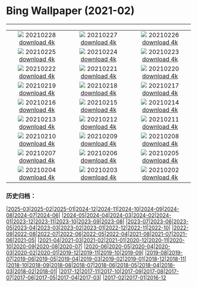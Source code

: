 # Bing Wallpaper (2021-02)
**************
| | | |
|:-:|:-:|:-:|
| ![](https://www.bing.com/th?id=OHR.BlueTitDaffs_ZH-CN3333224685_1920x1080.jpg) 20210228 [download 4k](https://www.bing.com/th?id=OHR.BlueTitDaffs_ZH-CN3333224685_UHD.jpg) | ![](https://www.bing.com/th?id=OHR.TurfHouse_ZH-CN3250210711_1920x1080.jpg) 20210227 [download 4k](https://www.bing.com/th?id=OHR.TurfHouse_ZH-CN3250210711_UHD.jpg) | ![](https://www.bing.com/th?id=OHR.SchneebergOchsenkopf_ZH-CN3115679592_1920x1080.jpg) 20210226 [download 4k](https://www.bing.com/th?id=OHR.SchneebergOchsenkopf_ZH-CN3115679592_UHD.jpg) |
| ![](https://www.bing.com/th?id=OHR.JinliStreet_ZH-CN3020276206_1920x1080.jpg) 20210225 [download 4k](https://www.bing.com/th?id=OHR.JinliStreet_ZH-CN3020276206_UHD.jpg) | ![](https://www.bing.com/th?id=OHR.Trevi_ZH-CN9831666780_1920x1080.jpg) 20210224 [download 4k](https://www.bing.com/th?id=OHR.Trevi_ZH-CN9831666780_UHD.jpg) | ![](https://www.bing.com/th?id=OHR.LeMorneBrabant_ZH-CN9699020288_1920x1080.jpg) 20210223 [download 4k](https://www.bing.com/th?id=OHR.LeMorneBrabant_ZH-CN9699020288_UHD.jpg) |
| ![](https://www.bing.com/th?id=OHR.DalmatianPelicans_ZH-CN9611080858_1920x1080.jpg) 20210222 [download 4k](https://www.bing.com/th?id=OHR.DalmatianPelicans_ZH-CN9611080858_UHD.jpg) | ![](https://www.bing.com/th?id=OHR.TheCobb_ZH-CN9310074102_1920x1080.jpg) 20210221 [download 4k](https://www.bing.com/th?id=OHR.TheCobb_ZH-CN9310074102_UHD.jpg) | ![](https://www.bing.com/th?id=OHR.Porto_ZH-CN9117852684_1920x1080.jpg) 20210220 [download 4k](https://www.bing.com/th?id=OHR.Porto_ZH-CN9117852684_UHD.jpg) |
| ![](https://www.bing.com/th?id=OHR.AABday_ZH-CN8551609592_1920x1080.jpg) 20210219 [download 4k](https://www.bing.com/th?id=OHR.AABday_ZH-CN8551609592_UHD.jpg) | ![](https://www.bing.com/th?id=OHR.Parrotfish_ZH-CN8442237302_1920x1080.jpg) 20210218 [download 4k](https://www.bing.com/th?id=OHR.Parrotfish_ZH-CN8442237302_UHD.jpg) | ![](https://www.bing.com/th?id=OHR.VerzascaValley_ZH-CN8308636990_1920x1080.jpg) 20210217 [download 4k](https://www.bing.com/th?id=OHR.VerzascaValley_ZH-CN8308636990_UHD.jpg) |
| ![](https://www.bing.com/th?id=OHR.PeritoMorenoArgentina_ZH-CN8205335022_1920x1080.jpg) 20210216 [download 4k](https://www.bing.com/th?id=OHR.PeritoMorenoArgentina_ZH-CN8205335022_UHD.jpg) | ![](https://www.bing.com/th?id=OHR.PurpleFlowers_ZH-CN7975901617_1920x1080.jpg) 20210215 [download 4k](https://www.bing.com/th?id=OHR.PurpleFlowers_ZH-CN7975901617_UHD.jpg) | ![](https://www.bing.com/th?id=OHR.OnkaparingaRiver_ZH-CN7750372049_1920x1080.jpg) 20210214 [download 4k](https://www.bing.com/th?id=OHR.OnkaparingaRiver_ZH-CN7750372049_UHD.jpg) |
| ![](https://www.bing.com/th?id=OHR.OceanHeart_ZH-CN2697021215_1920x1080.jpg) 20210213 [download 4k](https://www.bing.com/th?id=OHR.OceanHeart_ZH-CN2697021215_UHD.jpg) | ![](https://www.bing.com/th?id=OHR.BluebirdsEastern_ZH-CN2598458880_1920x1080.jpg) 20210212 [download 4k](https://www.bing.com/th?id=OHR.BluebirdsEastern_ZH-CN2598458880_UHD.jpg) | ![](https://www.bing.com/th?id=OHR.Lunarnewyear2021_ZH-CN4293313296_1920x1080.jpg) 20210211 [download 4k](https://www.bing.com/th?id=OHR.Lunarnewyear2021_ZH-CN4293313296_UHD.jpg) |
| ![](https://www.bing.com/th?id=OHR.Lunarnewyeareve2021_ZH-CN4947947831_1920x1080.jpg) 20210210 [download 4k](https://www.bing.com/th?id=OHR.Lunarnewyeareve2021_ZH-CN4947947831_UHD.jpg) | ![](https://www.bing.com/th?id=OHR.PenitentSnow_ZH-CN5304842520_1920x1080.jpg) 20210209 [download 4k](https://www.bing.com/th?id=OHR.PenitentSnow_ZH-CN5304842520_UHD.jpg) | ![](https://www.bing.com/th?id=OHR.MoonDogs_ZH-CN5201314184_1920x1080.jpg) 20210208 [download 4k](https://www.bing.com/th?id=OHR.MoonDogs_ZH-CN5201314184_UHD.jpg) |
| ![](https://www.bing.com/th?id=OHR.IceWalking_ZH-CN5122217505_1920x1080.jpg) 20210207 [download 4k](https://www.bing.com/th?id=OHR.IceWalking_ZH-CN5122217505_UHD.jpg) | ![](https://www.bing.com/th?id=OHR.SuperbOwl_ZH-CN5028336455_1920x1080.jpg) 20210206 [download 4k](https://www.bing.com/th?id=OHR.SuperbOwl_ZH-CN5028336455_UHD.jpg) | ![](https://www.bing.com/th?id=OHR.MountSefton_ZH-CN4956097627_1920x1080.jpg) 20210205 [download 4k](https://www.bing.com/th?id=OHR.MountSefton_ZH-CN4956097627_UHD.jpg) |
| ![](https://www.bing.com/th?id=OHR.TheWave_ZH-CN4856809836_1920x1080.jpg) 20210204 [download 4k](https://www.bing.com/th?id=OHR.TheWave_ZH-CN4856809836_UHD.jpg) | ![](https://www.bing.com/th?id=OHR.VosgesBioReserve_ZH-CN4762694302_1920x1080.jpg) 20210203 [download 4k](https://www.bing.com/th?id=OHR.VosgesBioReserve_ZH-CN4762694302_UHD.jpg) | ![](https://www.bing.com/th?id=OHR.MountNemrut_ZH-CN4681788604_1920x1080.jpg) 20210202 [download 4k](https://www.bing.com/th?id=OHR.MountNemrut_ZH-CN4681788604_UHD.jpg) |

### 历史归档：

|[2025-03](/../2025-03/2025-03.md)|[2025-02](/../2025-02/2025-02.md)|[2025-01](/../2025-01/2025-01.md)|[2024-12](/../2024-12/2024-12.md)|[2024-11](/../2024-11/2024-11.md)|[2024-10](/../2024-10/2024-10.md)|[2024-09](/../2024-09/2024-09.md)|[2024-08](/../2024-08/2024-08.md)|[2024-07](/../2024-07/2024-07.md)|[2024-06](/../2024-06/2024-06.md)|
|[2024-05](/../2024-05/2024-05.md)|[2024-04](/../2024-04/2024-04.md)|[2024-03](/../2024-03/2024-03.md)|[2024-02](/../2024-02/2024-02.md)|[2024-01](/../2024-01/2024-01.md)|[2023-12](/../2023-12/2023-12.md)|[2023-11](/../2023-11/2023-11.md)|[2023-10](/../2023-10/2023-10.md)|[2023-09](/../2023-09/2023-09.md)|[2023-08](/../2023-08/2023-08.md)|
|[2023-07](/../2023-07/2023-07.md)|[2023-06](/../2023-06/2023-06.md)|[2023-05](/../2023-05/2023-05.md)|[2023-04](/../2023-04/2023-04.md)|[2023-03](/../2023-03/2023-03.md)|[2023-02](/../2023-02/2023-02.md)|[2023-01](/../2023-01/2023-01.md)|[2022-12](/../2022-12/2022-12.md)|[2022-11](/../2022-11/2022-11.md)|[2022-10](/../2022-10/2022-10.md)|
|[2022-09](/../2022-09/2022-09.md)|[2022-08](/../2022-08/2022-08.md)|[2022-07](/../2022-07/2022-07.md)|[2022-06](/../2022-06/2022-06.md)|[2022-05](/../2022-05/2022-05.md)|[2022-04](/../2022-04/2022-04.md)|[2021-08](/../2021-08/2021-08.md)|[2021-07](/../2021-07/2021-07.md)|[2021-06](/../2021-06/2021-06.md)|[2021-05](/../2021-05/2021-05.md)|
|[2021-04](/../2021-04/2021-04.md)|[2021-03](/../2021-03/2021-03.md)|[2021-02](/2021-02.md)|[2021-01](/../2021-01/2021-01.md)|[2020-12](/../2020-12/2020-12.md)|[2020-11](/../2020-11/2020-11.md)|[2020-10](/../2020-10/2020-10.md)|[2020-09](/../2020-09/2020-09.md)|[2020-08](/../2020-08/2020-08.md)|[2020-07](/../2020-07/2020-07.md)|
|[2020-06](/../2020-06/2020-06.md)|[2020-05](/../2020-05/2020-05.md)|[2020-04](/../2020-04/2020-04.md)|[2020-03](/../2020-03/2020-03.md)|[2020-02](/../2020-02/2020-02.md)|[2020-01](/../2020-01/2020-01.md)|[2019-12](/../2019-12/2019-12.md)|[2019-11](/../2019-11/2019-11.md)|[2019-10](/../2019-10/2019-10.md)|[2019-09](/../2019-09/2019-09.md)|
|[2019-08](/../2019-08/2019-08.md)|[2019-07](/../2019-07/2019-07.md)|[2019-06](/../2019-06/2019-06.md)|[2019-05](/../2019-05/2019-05.md)|[2019-04](/../2019-04/2019-04.md)|[2019-03](/../2019-03/2019-03.md)|[2019-02](/../2019-02/2019-02.md)|[2019-01](/../2019-01/2019-01.md)|[2018-12](/../2018-12/2018-12.md)|[2018-11](/../2018-11/2018-11.md)|
|[2018-10](/../2018-10/2018-10.md)|[2018-09](/../2018-09/2018-09.md)|[2018-08](/../2018-08/2018-08.md)|[2018-07](/../2018-07/2018-07.md)|[2018-06](/../2018-06/2018-06.md)|[2018-05](/../2018-05/2018-05.md)|[2018-04](/../2018-04/2018-04.md)|[2018-03](/../2018-03/2018-03.md)|[2018-02](/../2018-02/2018-02.md)|[2018-01](/../2018-01/2018-01.md)|
|[2017-12](/../2017-12/2017-12.md)|[2017-11](/../2017-11/2017-11.md)|[2017-10](/../2017-10/2017-10.md)|[2017-09](/../2017-09/2017-09.md)|[2017-08](/../2017-08/2017-08.md)|[2017-07](/../2017-07/2017-07.md)|[2017-06](/../2017-06/2017-06.md)|[2017-05](/../2017-05/2017-05.md)|[2017-04](/../2017-04/2017-04.md)|[2017-03](/../2017-03/2017-03.md)|
|[2017-02](/../2017-02/2017-02.md)|[2017-01](/../2017-01/2017-01.md)|[2016-12](/../2016-12/2016-12.md)